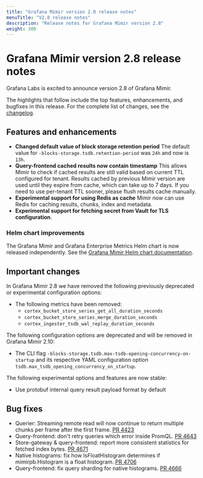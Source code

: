 ```yaml
---
title: "Grafana Mimir version 2.8 release notes"
menuTitle: "V2.8 release notes"
description: "Release notes for Grafana Mimir version 2.8"
weight: 300
---
```


# Grafana Mimir version 2.8 release notes

Grafana Labs is excited to announce version 2.8 of Grafana Mimir.

The highlights that follow include the top features, enhancements, and bugfixes in this release. For the complete list of changes, see the [changelog](https://github.com/grafana/mimir/blob/main/CHANGELOG.md).

## Features and enhancements

- **Changed default value of block storage retention period** The default value for `-blocks-storage.tsdb.retention-period` was `24h` and now is `13h`.
- **Query-frontend cached results now contain timestamp** This allows Mimir to check if cached results are still valid based on current TTL configured for tenant. Results cached by previous Mimir version are used until they expire from cache, which can take up to 7 days. If you need to use per-tenant TTL sooner, please flush results cache manually.
- **Experimental support for using Redis as cache** Mimir now can use Redis for caching results, chunks, index and metadata.
- **Experimental support for fetching secret from Vault for TLS configuration**.

### Helm chart improvements

The Grafana Mimir and Grafana Enterprise Metrics Helm chart is now released independently. See the [Grafana Mimir Helm chart documentation](/docs/helm-charts/mimir-distributed/latest/).

## Important changes

In Grafana Mimir 2.8 we have removed the following previously deprecated or experimental configuration options:

- The following metrics have been removed:
  - `cortex_bucket_store_series_get_all_duration_seconds`
  - `cortex_bucket_store_series_merge_duration_seconds`
  - `cortex_ingester_tsdb_wal_replay_duration_seconds`

The following configuration options are deprecated and will be removed in Grafana Mimir 2.10:

- The CLI flag `-blocks-storage.tsdb.max-tsdb-opening-concurrency-on-startup` and its respective YAML configuration option `tsdb.max_tsdb_opening_concurrency_on_startup`.

The following experimental options and features are now stable:

- Use protobuf internal query result payload format by default

## Bug fixes

- Querier: Streaming remote read will now continue to return multiple chunks per frame after the first frame. [PR 4423](https://github.com/grafana/mimir/pull/4423)
- Query-frontend: don't retry queries which error inside PromQL. [PR 4643](https://github.com/grafana/mimir/pull/4643)
- Store-gateway & query-frontend: report more consistent statistics for fetched index bytes. [PR 4671](https://github.com/grafana/mimir/pull/4671)
- Native histograms: fix how IsFloatHistogram determines if mimirpb.Histogram is a float histogram. [PR 4706](https://github.com/grafana/mimir/pull/4706)
- Query-frontend: fix query sharding for native histograms. [PR 4666](https://github.com/grafana/mimir/pull/4666)
